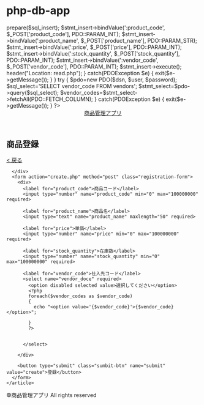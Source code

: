 # php-db-app
<?php
$dsn='mysql:dbname=php_db_app;host=localhost;charset=utf8mb4';
$user='root';
$password='';

if(isset($_POST['submit']))
{

try
{
  $pdo=new PDO($dsn, $user, $password);


  $sql_insert='
    INSERT INTO products (product_code, product_name, price, stock_quantity, vendor_code)
    VALUES(:product_code, :product_name, :price, :stock_quantity, :vendor_code)
  ';
  $stmt_insert = $pdo->prepare($sql_insert);

  $stmt_insert->bindValue(':product_code', $_POST['product_code'], PDO::PARAM_INT);
  $stmt_insert->bindValue(':product_name', $_POST['product_name'], PDO::PARAM_STR);
  $stmt_insert->bindValue(':price', $_POST['price'], PDO::PARAM_INT);
  $stmt_insert->bindValue(':stock_quantity', $_POST['stock_quantity'], PDO::PARAM_INT);
  $stmt_insert->bindValue(':vendor_code', $_POST['vendor_code'], PDO::PARAM_INT);


  $stmt_insert->execute();

  header("Location: read.php");

}
catch(PDOException $e)
{
  exit($e->getMessage());
}
}


try
{
  $pdo=new PDO($dsn, $user, $password);

  $sql_select='SELECT vendor_code FROM vendors';
  
  $stmt_select=$pdo->query($sql_select);
  
  $vendor_codes=$stmt_select->fetchAll(PDO::FETCH_COLUMN);
  
}
catch(PDOException $e)
{
exit($e->getMessage());
}

?>

<!DOCTYPE html>

<html lang="ja">

<head>

  <meta charset="UTF-8">
  <meta name="viewport" content="width=device-width, initial-scale=1.0">
  <title>商品登録</title>
  <link rel="stylesheet" href="css/style.css">

  <link rel="preconnect" href="https://fonts.googleapis.com">
  <link rel="preconnect" href="https://fonts.gstatic.com" crossorigin>
  <link href="https://fonts.googleapis.com/css2?family=Noto+Sans+JP&display=swap" rel="stylesheet">
</head>


<body>
  <header>
    <nav>
      <a href="index.php">商品管理アプリ</a>
    </nav>
  </header>
  <main>
    <article class="registration">
      <h1>商品登録</h1>
      <div class="back">
        <a href="read.php" class="btn">&lt; 戻る</a>

      </div>
      <form action="create.php" method="post" class="registration-form">
        <div>
          <label for="product_code">商品コード</label>
          <input type="number" name="product_code" min="0" max="100000000" required>

          <label for="product_name">商品名</label>
          <input type="text" name="product_name" maxlength="50" required>

          <label for="price">単価</label>
          <input type="number" name="price" min="0" max="100000000" required>

          <label for="stock_quantity">在庫数</label>
          <input type="number" name="stock_quantity" min="0" max="100000000" required>

          <label for="vendor_code">仕入先コード</label>
          <select name="vendor_doce" required>
            <option disabled selected value>選択してください</option>
            <?php
            foreach($vendor_codes as $vendor_code)
            {
              echo "<option value='{$vendor_code}'>{$vendor_code}</option>";

            }
            ?>


          </select>

        </div>

        <button type="submit" class="sumbit-btn" name="submit" value="create">登録</button>
      </form>
    </article> 
  </main>

  <footer>
    <p class="copyright">&copy;商品管理アプリ All rights reserved </p>
  </footer>

</body>

</html>
